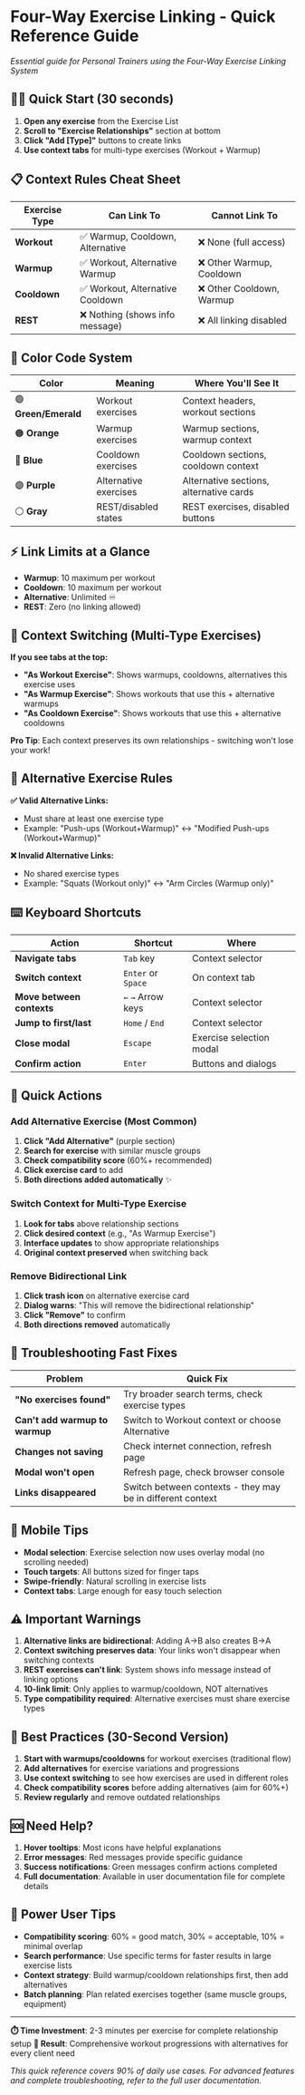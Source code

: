 # Four-Way Exercise Linking - Quick Reference Guide

*Essential guide for Personal Trainers using the Four-Way Exercise Linking System*

## 🏃‍♂️ Quick Start (30 seconds)

1. **Open any exercise** from the Exercise List
2. **Scroll to "Exercise Relationships"** section at bottom
3. **Click "Add [Type]"** buttons to create links
4. **Use context tabs** for multi-type exercises (Workout + Warmup)

## 📋 Context Rules Cheat Sheet

| Exercise Type | Can Link To | Cannot Link To |
|---------------|-------------|----------------|
| **Workout** | ✅ Warmup, Cooldown, Alternative | ❌ None (full access) |
| **Warmup** | ✅ Workout, Alternative Warmup | ❌ Other Warmup, Cooldown |
| **Cooldown** | ✅ Workout, Alternative Cooldown | ❌ Other Cooldown, Warmup |
| **REST** | ❌ Nothing (shows info message) | ❌ All linking disabled |

## 🎨 Color Code System

| Color | Meaning | Where You'll See It |
|-------|---------|-------------------|
| 🟢 **Green/Emerald** | Workout exercises | Context headers, workout sections |
| 🟠 **Orange** | Warmup exercises | Warmup sections, warmup context |
| 🔵 **Blue** | Cooldown exercises | Cooldown sections, cooldown context |
| 🟣 **Purple** | Alternative exercises | Alternative sections, alternative cards |
| ⚪ **Gray** | REST/disabled states | REST exercises, disabled buttons |

## ⚡ Link Limits at a Glance

- **Warmup**: 10 maximum per workout
- **Cooldown**: 10 maximum per workout  
- **Alternative**: Unlimited ♾️
- **REST**: Zero (no linking allowed)

## 🔄 Context Switching (Multi-Type Exercises)

**If you see tabs at the top:**
- **"As Workout Exercise"**: Shows warmups, cooldowns, alternatives this exercise uses
- **"As Warmup Exercise"**: Shows workouts that use this + alternative warmups
- **"As Cooldown Exercise"**: Shows workouts that use this + alternative cooldowns

**Pro Tip**: Each context preserves its own relationships - switching won't lose your work!

## 🎯 Alternative Exercise Rules

**✅ Valid Alternative Links:**
- Must share at least one exercise type
- Example: "Push-ups (Workout+Warmup)" ↔ "Modified Push-ups (Workout+Warmup)"

**❌ Invalid Alternative Links:**
- No shared exercise types  
- Example: "Squats (Workout only)" ↔ "Arm Circles (Warmup only)"

## ⌨️ Keyboard Shortcuts

| Action | Shortcut | Where |
|--------|----------|-------|
| **Navigate tabs** | `Tab` key | Context selector |
| **Switch context** | `Enter` or `Space` | On context tab |
| **Move between contexts** | `←` `→` Arrow keys | Context selector |
| **Jump to first/last** | `Home` / `End` | Context selector |
| **Close modal** | `Escape` | Exercise selection modal |
| **Confirm action** | `Enter` | Buttons and dialogs |

## 🚀 Quick Actions

### Add Alternative Exercise (Most Common)
1. **Click "Add Alternative"** (purple section)
2. **Search for exercise** with similar muscle groups
3. **Check compatibility score** (60%+ recommended)
4. **Click exercise card** to add
5. **Both directions added automatically** ✨

### Switch Context for Multi-Type Exercise
1. **Look for tabs** above relationship sections
2. **Click desired context** (e.g., "As Warmup Exercise")
3. **Interface updates** to show appropriate relationships
4. **Original context preserved** when switching back

### Remove Bidirectional Link
1. **Click trash icon** on alternative exercise card
2. **Dialog warns**: "This will remove the bidirectional relationship"
3. **Click "Remove"** to confirm
4. **Both directions removed** automatically

## 🔧 Troubleshooting Fast Fixes

| Problem | Quick Fix |
|---------|-----------|
| **"No exercises found"** | Try broader search terms, check exercise types |
| **Can't add warmup to warmup** | Switch to Workout context or choose Alternative |
| **Changes not saving** | Check internet connection, refresh page |
| **Modal won't open** | Refresh page, check browser console |
| **Links disappeared** | Switch between contexts - they may be in different context |

## 📱 Mobile Tips

- **Modal selection**: Exercise selection now uses overlay modal (no scrolling needed)
- **Touch targets**: All buttons sized for finger taps
- **Swipe-friendly**: Natural scrolling in exercise lists
- **Context tabs**: Large enough for easy touch selection

## ⚠️ Important Warnings

1. **Alternative links are bidirectional**: Adding A→B also creates B→A
2. **Context switching preserves data**: Your links won't disappear when switching contexts
3. **REST exercises can't link**: System shows info message instead of linking options
4. **10-link limit**: Only applies to warmup/cooldown, NOT alternatives
5. **Type compatibility required**: Alternative exercises must share exercise types

## 🎯 Best Practices (30-Second Version)

1. **Start with warmups/cooldowns** for workout exercises (traditional flow)
2. **Add alternatives** for exercise variations and progressions
3. **Use context switching** to see how exercises are used in different roles
4. **Check compatibility scores** before adding alternatives (aim for 60%+)
5. **Review regularly** and remove outdated relationships

## 🆘 Need Help?

1. **Hover tooltips**: Most icons have helpful explanations
2. **Error messages**: Red messages provide specific guidance
3. **Success notifications**: Green messages confirm actions completed
4. **Full documentation**: Available in user documentation file for complete details

## 🎉 Power User Tips

- **Compatibility scoring**: 60% = good match, 30% = acceptable, 10% = minimal overlap
- **Search performance**: Use specific terms for faster results in large exercise lists
- **Context strategy**: Build warmup/cooldown relationships first, then add alternatives
- **Batch planning**: Plan related exercises together (same muscle groups, equipment)

---

**⏱️ Time Investment**: 2-3 minutes per exercise for complete relationship setup
**💪 Result**: Comprehensive workout progressions with alternatives for every client need

*This quick reference covers 90% of daily use cases. For advanced features and complete troubleshooting, refer to the full user documentation.*